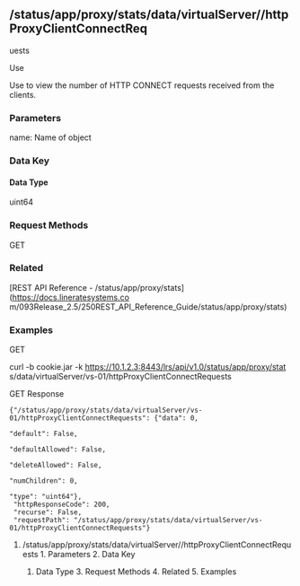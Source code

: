 ## /status/app/proxy/stats/data/virtualServer/<name>/httpProxyClientConnectReq
uests

Use

Use to view the number of HTTP CONNECT requests received from the clients.

### Parameters

name: Name of object

### Data Key

#### Data Type

uint64

### Request Methods

GET

### Related

[REST API Reference - /status/app/proxy/stats](https://docs.lineratesystems.co
m/093Release_2.5/250REST_API_Reference_Guide/status/app/proxy/stats)

### Examples

GET

curl -b cookie.jar -k https://10.1.2.3:8443/lrs/api/v1.0/status/app/proxy/stat
s/data/virtualServer/vs-01/httpProxyClientConnectRequests

GET Response

    
    {"/status/app/proxy/stats/data/virtualServer/vs-01/httpProxyClientConnectRequests": {"data": 0,
                                                                                       "default": False,
                                                                                       "defaultAllowed": False,
                                                                                       "deleteAllowed": False,
                                                                                       "numChildren": 0,
                                                                                       "type": "uint64"},
     "httpResponseCode": 200,
     "recurse": False,
     "requestPath": "/status/app/proxy/stats/data/virtualServer/vs-01/httpProxyClientConnectRequests"}
    

  1. /status/app/proxy/stats/data/virtualServer/<name>/httpProxyClientConnectRequests
    1. Parameters
    2. Data Key
      1. Data Type
    3. Request Methods
    4. Related
    5. Examples

